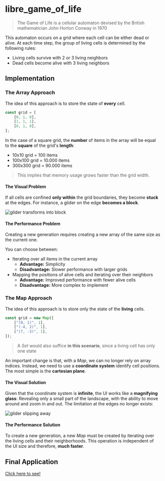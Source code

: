 # libre_game_of_life

> The Game of Life is a cellular automaton devised by the British mathematician John Horton Conway
> in 1970

This automaton occurs on a grid where each cell can be either dead or alive. At each time step, the
group of living cells is determined by the following rules:

- Living cells survive with 2 or 3 living neighbors
- Dead cells become alive with 3 living neighbors

## Implementation

### The Array Approach

The idea of this approach is to store the state of **every** cell.

```ts
const grid = [
    [0, 1, 0],
    [1, 1, 1],
    [0, 1, 0],
];
```

In the case of a square grid, the **number** of items in the array will be equal to the **square**
of the grid's **length**:

- 10x10 grid = 100 items
- 100x100 grid = 10.000 items
- 300x300 grid = 90.000 items

> This implies that memory usage grows faster than the grid width.

#### The Visual Problem

If all cells are confined **only within** the grid boundaries, they become **stuck** at the edges.
For instance, a glider on the edge **becomes a block**.

![glider transforms into block](/images/glider_to_block.gif)

#### The Performance Problem

Creating a new generation requires creating a new array of the same size as the current one.

You can choose between:

- Iterating over all items in the current array
  - **Advantage:** Simplicity
  - **Disadvantage:** Slower performance with larger grids
- Mapping the positions of alive cells and iterating over their neighbors
  - **Advantage:** Improved performance with fewer alive cells
  - **Disadvantage:** More complex to implement

### The Map Approach

The idea of this approach is to store only the state of the **living** cells.

```ts
const grid = new Map([
    ["(0, 1)", 1],
    ["(-4, 2)", 1],
    ["(7, -3)", 1],
]);
```

> A _Set_ would also suffice **in this scenario**, since a living cell has only one state

An important change is that, with a _Map_, we can no longer rely on array indices. Instead, we need
to use a **coordinate system** identify cell positions. The most simple is the **cartesian plane**.

#### The Visual Solution

Given that the coordinate system is **infinite**, the UI works like a **magnifying glass**:
Revealing only a small part of the landscape, with the ability to move around and zoom in and out.
The limitation at the edges no longer exists:

![glider slipping away](/images/glider_away.gif)

#### The Performance Solution

To create a new generation, a new _Map_ must be created by iterating over the living cells and their
neighborhoods. This operation is independent of the UI size and therefore, **much faster**.

## Final Application

[Click here to see!](/libre_game_of_life/index.html)
